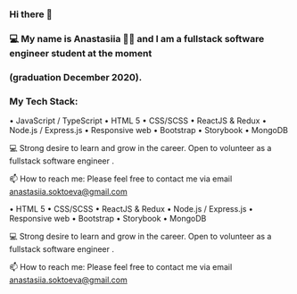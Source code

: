 ### Hi there 👋 
### 💻 My name is Anastasiia 👩🏻‍  and I am a fullstack software engineer student at the moment 
### (graduation December 2020).

### My Tech Stack:
• JavaScript / TypeScript
• HTML 5
• CSS/SCSS
• ReactJS & Redux
• Node.js / Express.js
• Responsive web
• Bootstrap
• Storybook
• MongoDB


 💻 Strong desire to learn and grow in the career. Open to volunteer as a fullstack software engineer .

 📫 How to reach me: Please feel free to contact me via email anastasiia.soktoeva@gmail.com 




• HTML 5
• CSS/SCSS
• ReactJS & Redux
• Node.js / Express.js
• Responsive web
• Bootstrap
• Storybook
• MongoDB


 💻 Strong desire to learn and grow in the career. Open to volunteer as a fullstack software engineer .

 📫 How to reach me: Please feel free to contact me via email anastasiia.soktoeva@gmail.com



